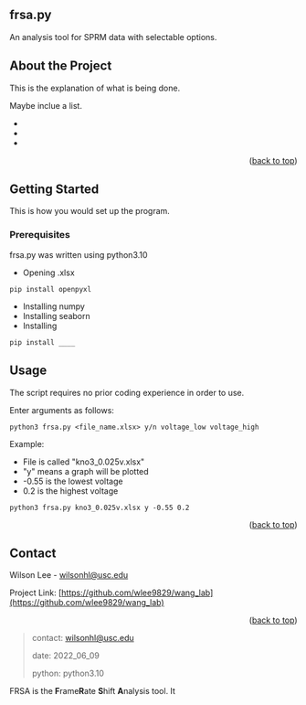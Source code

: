 <div id="top"></div>

<!-- PROJECT NAME -->
## frsa.py
An analysis tool for SPRM data with selectable options.

<!-- ABOUT THE PROJECT -->
## About the Project

This is the explanation of what is being done.

Maybe inclue a list.

*
*
*

<p align="right">(<a href="#top">back to top</a>)</p>

<!-- GETTING STARTED -->
## Getting Started

This is how you would set up the program.

### Prerequisites

frsa.py was written using python3.10
* Opening .xlsx
```
pip install openpyxl
```
* Installing numpy
* Installing seaborn
* Installing
```
pip install ____
```

<!-- USAGE EXAMPLES -->
## Usage

The script requires no prior coding experience in order to use. 

Enter arguments as follows:
```
python3 frsa.py <file_name.xlsx> y/n voltage_low voltage_high
```
Example:
* File is called "kno3_0.025v.xlsx"
* "y" means a graph will be plotted
* -0.55 is the lowest voltage
* 0.2 is the highest voltage
```
python3 frsa.py kno3_0.025v.xlsx y -0.55 0.2
```
<p align="right">(<a href="#top">back to top</a>)</p>


<!-- CONTACT -->
## Contact

Wilson Lee - wilsonhl@usc.edu

Project Link: [https://github.com/wlee9829/wang_lab](https://github.com/wlee9829/wang_lab)
<p align="right">(<a href="#top">back to top</a>)</p>

>contact:	wilsonhl@usc.edu 
>
>date:		2022_06_09
>
>python:	python3.10
>

FRSA is the **F**rame**R**ate **S**hift **A**nalysis tool. It 
